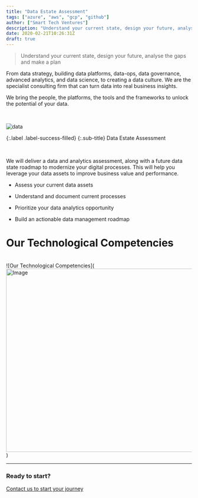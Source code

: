 ```yaml
---
title: "Data Estate Assessment"
tags: ["azure", "aws", "gcp", "github"]
author: ["Smart Tech Ventures"]
description: "Understand your current state, design your future, analyse the gaps and make a plan  "
date: 2020-02-21T10:26:31Z
draft: true
---
```


> Understand your current state, design your future, analyse the gaps and make a plan
<!--more-->

From data strategy, building data platforms, data-ops, data governance, advanced analytics, and data science, to creating a data culture. We are the specialist consulting firm that can turn data into real business insights.

We bring the people, the platforms, the tools and the frameworks to unlock the potential of your data.
<br />


<br />

![data](https://www.axurcio.com/assets/images/solutions/laptop.png)

{:.label .label-success-filled}
{:.sub-title}
Data Estate Assessment

<br />

We will deliver a data and analytics assessment, along with a future data state roadmap to modernize your digital processes. This will help you leverage your data assets to improve business value and performance.

* Assess your current data assets

* Understand and document current processes

* Prioritize your data analytics opportunity

* Build an actionable data management roadmap


# Our Technological Competencies

<br />
![Our Technological Competencies](<img width="878" height="497" alt="Image" src="https://github.com/user-attachments/assets/0863a4fa-501b-46ff-8433-e7ee246ded48" />)

<br />
<hr />

### Ready to start?

[Contact us to start your journey](https://smarttechventures.au/contact/)
